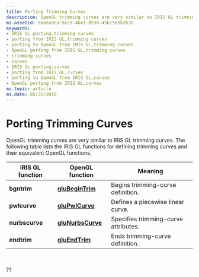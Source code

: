```yaml
---
title: Porting Trimming Curves
description: OpenGL trimming curves are very similar to IRIS GL trimming curves. The following table lists the IRIS GL functions for defining trimming curves and their equivalent OpenGL functions.
ms.assetid: 9aeea9ca-5ecd-4be1-853d-45b1566b263b
keywords:
- IRIS GL porting,trimming curves
- porting from IRIS GL,trimming curves
- porting to OpenGL from IRIS GL,trimming curves
- OpenGL porting from IRIS GL,trimming curves
- trimming curves
- curves
- IRIS GL porting,curves
- porting from IRIS GL,curves
- porting to OpenGL from IRIS GL,curves
- OpenGL porting from IRIS GL,curves
ms.topic: article
ms.date: 05/31/2018
---
```


# Porting Trimming Curves

OpenGL trimming curves are very similar to IRIS GL trimming curves. The following table lists the IRIS GL functions for defining trimming curves and their equivalent OpenGL functions.



| IRIS GL function | OpenGL function                        | Meaning                              |
|------------------|----------------------------------------|--------------------------------------|
| **bgntrim**      | [**gluBeginTrim**](glubegintrim.md)   | Begins trimming-curve definition.    |
| **pwlcurve**     | [**gluPwlCurve**](glupwlcurve.md)     | Defines a piecewise linear curve.    |
| **nurbscurve**   | [**gluNurbsCurve**](glunurbscurve.md) | Specifies trimming-curve attributes. |
| **endtrim**      | [**gluEndTrim**](gluendtrim.md)       | Ends trimming-curve definition.      |



 

??

 

 




